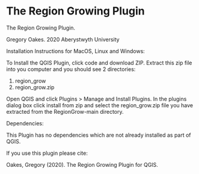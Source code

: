 # The Region Growing Plugin
The Region Growing Plugin.

Gregory Oakes. 2020
Aberystwyth University

Installation Instructions for MacOS, Linux and Windows:

To Install the QGIS Plugin, click code and download ZIP. 
Extract this zip file into you computer and you should see 2 directories:

1. region_grow
2. region_grow.zip

Open QGIS and click Plugins > Manage and Install Plugins.
In the plugins dialog box click install from zip and select the region_grow.zip file you have extracted from the RegionGrow-main directory.

Dependencies:

This Plugin has no dependencies which are not already installed as part of QGIS.

If you use this plugin please cite:

Oakes, Gregory (2020). The Region Growing Plugin for QGIS.  



